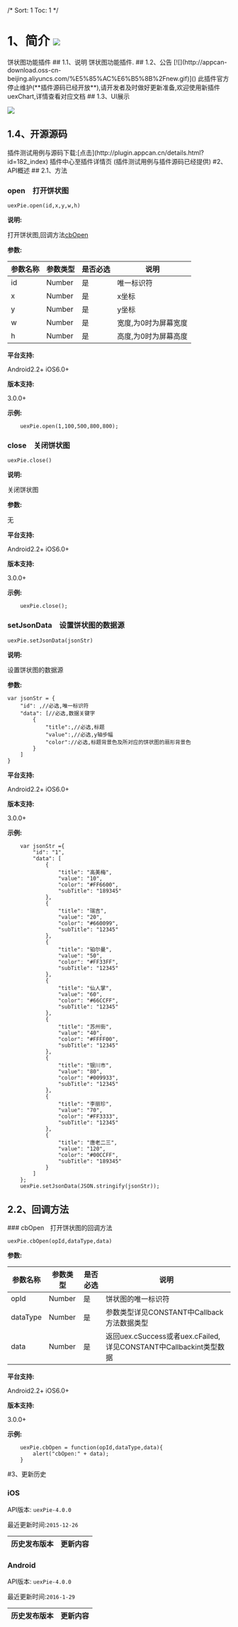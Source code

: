 /*
Sort: 1
Toc: 1
*/

# 1、简介 [![](http://appcan-download.oss-cn-beijing.aliyuncs.com/%E5%85%AC%E6%B5%8B%2Fgf.png)]() <ignore>
 饼状图功能插件
## 1.1、说明<ignore>
 饼状图功能插件.
## 1.2、公告 [![](http://appcan-download.oss-cn-beijing.aliyuncs.com/%E5%85%AC%E6%B5%8B%2Fnew.gif)]() <ignore>
此插件官方停止维护(**插件源码已经开放**),请开发者及时做好更新准备,欢迎使用新插件uexChart,详情查看对应文档
## 1.3、UI展示<ignore>
 
 ![](http://newdocx.appcan.cn/docximg/142634y2015o6f16s.jpg)
## 1.4、开源源码<ignore>
插件测试用例与源码下载:[点击](http://plugin.appcan.cn/details.html?id=182_index) 插件中心至插件详情页 (插件测试用例与插件源码已经提供)
#2、API概述<ignore>
## 2.1、方法<ignore>

###  open　打开饼状图

`uexPie.open(id,x,y,w,h)`

**说明:**

打开饼状图,回调方法[cbOpen](#cbOpen　打开饼状图的回调方法 "cbOpen")

**参数:**

 
|  参数名称 | 参数类型  | 是否必选  |  说明 |
| ----- | ----- | ----- | ----- |
| id | Number | 是 | 唯一标识符 |
| x | Number | 是 | x坐标 |
| y | Number | 是 | y坐标 |
| w | Number | 是 | 宽度,为0时为屏幕宽度 |
| h | Number | 是 | 高度,为0时为屏幕高度 |
 

**平台支持:**

Android2.2+
iOS6.0+

**版本支持:**

3.0.0+

**示例:**

```
    uexPie.open(1,100,500,800,800);
```

###  close　关闭饼状图

`uexPie.close()`

**说明:**

关闭饼状图

**参数:**

  无

**平台支持:**

Android2.2+
iOS6.0+

**版本支持:**

3.0.0+

**示例:**

```
    uexPie.close();
```

###  setJsonData　设置饼状图的数据源

`uexPie.setJsonData(jsonStr)`

**说明:**

设置饼状图的数据源

**参数:**

```
var jsonStr = {
    "id": ,//必选,唯一标识符
    "data": [//必选,数据关键字
        {
            "title":,//必选,标题
            "value":,//必选,y轴步幅
            "color"://必选,标题背景色及所对应的饼状图的扇形背景色
        }
    ]
}
```

**平台支持:**

Android2.2+
iOS6.0+

**版本支持:**

3.0.0+

**示例:**

```
    var jsonStr ={
        "id": "1",
        "data": [
            {
                "title": "高美梅",
                "value": "10",
                "color": "#FF6600",
                "subTitle": "189345"
            },
            {
                "title": "瑞吉",
                "value": "20",
                "color": "#660099",
                "subTitle": "12345"
            },
            {
                "title": "铂尔曼",
                "value": "50",
                "color": "#FF33FF",
                "subTitle": "12345"
            },
            {
                "title": "仙人掌",
                "value": "60",
                "color": "#66CCFF",
                "subTitle": "12345"
            },
            {
                "title": "苏州街",
                "value": "40",
                "color": "#FFFF00",
                "subTitle": "12345"
            },
            {
                "title": "银川市",
                "value": "80",
                "color": "#009933",
                "subTitle": "12345"
            },
            {
                "title": "李丽珍",
                "value": "70",
                "color": "#FF3333",
                "subTitle": "12345"
            },
            {
                "title": "唐老二三",
                "value": "120",
                "color": "#00CCFF",
                "subTitle": "189345"
            }
        ]
    };
    uexPie.setJsonData(JSON.stringify(jsonStr));
```
## 2.2、回调方法<ignore>
###  cbOpen　打开饼状图的回调方法

`uexPie.cbOpen(opId,dataType,data)`

**参数:**

 
|  参数名称 | 参数类型  | 是否必选  |  说明 |
| ----- | ----- | ----- | ----- |
| opId | Number | 是 | 饼状图的唯一标识符 |
| dataType | Number | 是 | 参数类型详见CONSTANT中Callback方法数据类型 |
| data | Number | 是 | 返回uex.cSuccess或者uex.cFailed,详见CONSTANT中Callbackint类型数据 |
 

**平台支持:**

Android2.2+
iOS6.0+

**版本支持:**

3.0.0+

**示例:**

```
    uexPie.cbOpen = function(opId,dataType,data){
        alert("cbOpen:" + data);
    }
```

#3、更新历史<ignore>

### iOS<ignore>

API版本: `uexPie-4.0.0`

最近更新时间:`2015-12-26`

| 历史发布版本 | 更新内容 |
| ----- | ----- |

### Android<ignore>

API版本: `uexPie-4.0.0`

最近更新时间:`2016-1-29`

| 历史发布版本 | 更新内容 |
| ----- | ----- |
